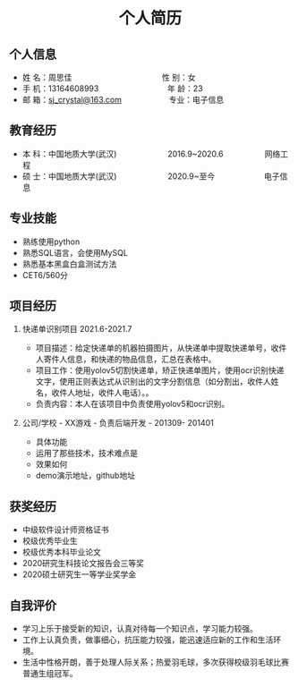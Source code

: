 <center>
     <h1>个人简历</h1>
 </center>

## 个人信息 
* 姓 名：周思佳&emsp;&emsp;&emsp;&emsp;&emsp;&emsp;&emsp;&emsp;&emsp;&emsp;&emsp;&ensp;性 别：女  
* 手 机：13164608993&emsp;&emsp;&emsp;&emsp;&emsp;&emsp;&emsp;&emsp;&ensp; 年 龄：23
* 邮 箱：sj_crystal@163.com &emsp;&emsp;&emsp;&emsp;&emsp;&ensp; 专业：电子信息

## 教育经历
* 本 科：中国地质大学(武汉)&emsp;&emsp;&emsp;&emsp;&emsp;&emsp;&ensp;2016.9~2020.6&emsp;&emsp;&emsp;&emsp;&emsp; 网络工程       
* 硕 士：中国地质大学(武汉)&emsp;&emsp;&emsp;&emsp;&emsp;&emsp;&ensp;2020.9~至今&emsp;&emsp;&emsp;&emsp;&emsp;&emsp; 电子信息         

## 专业技能
* 熟练使用python
* 熟悉SQL语言，会使用MySQL
* 熟悉基本黑盒白盒测试方法
* CET6/560分

## 项目经历
1. 快递单识别项目 2021.6-2021.7 
    * 项目描述：给定快递单的机器拍摄图片，从快递单中提取快递单号，收件人寄件人信息，和快递的物品信息，汇总在表格中。
    * 项目工作：使用yolov5切割快递单，矫正快递单图片，使用ocr识别快递文字，使用正则表达式从识别出的文字分割信息（如分割出，收件人姓名，收件人地址，收件人电话）。。
    * 负责内容：本人在该项目中负责使用yolov5和ocr识别。
    
2. 公司/学校 - XX游戏 - 负责后端开发 - 201309- 201401 
    * 具体功能 
    * 运用了那些技术，技术难点是
    * 效果如何
    * demo演示地址，github地址 

## 获奖经历
* 中级软件设计师资格证书
* 校级优秀毕业生
* 校级优秀本科毕业论文
* 2020研究生科技论文报告会三等奖
* 2020硕士研究生一等学业奖学金

## 自我评价
* 学习上乐于接受新的知识，认真对待每一个知识点，学习能力较强。
* 工作上认真负责，做事细心，抗压能力较强，能迅速适应新的工作和生活环境。
* 生活中性格开朗，善于处理人际关系；热爱羽毛球，多次获得校级羽毛球比赛普通生组冠军。
